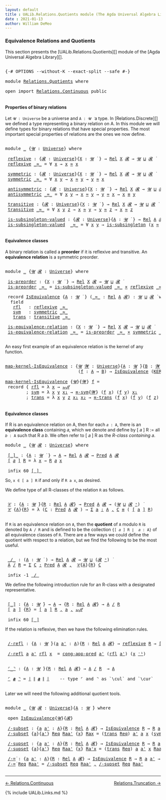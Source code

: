 ```yaml
---
layout: default
title : UALib.Relations.Quotients module (The Agda Universal Algebra Library)
date : 2021-01-13
author: William DeMeo
---
```


### <a id="equivalence-relations-and-quotients">Equivalence Relations and Quotients</a>

This section presents the [UALib.Relations.Quotients][] module of the [Agda Universal Algebra Library][].

<pre class="Agda">

<a id="354" class="Symbol">{-#</a> <a id="358" class="Keyword">OPTIONS</a> <a id="366" class="Pragma">--without-K</a> <a id="378" class="Pragma">--exact-split</a> <a id="392" class="Pragma">--safe</a> <a id="399" class="Symbol">#-}</a>

<a id="404" class="Keyword">module</a> <a id="411" href="Relations.Quotients.html" class="Module">Relations.Quotients</a> <a id="431" class="Keyword">where</a>

<a id="438" class="Keyword">open</a> <a id="443" class="Keyword">import</a> <a id="450" href="Relations.Continuous.html" class="Module">Relations.Continuous</a> <a id="471" class="Keyword">public</a>

</pre>


#### <a id="properties-of-binary-relations">Properties of binary relations</a>

Let `𝓤 : Universe` be a universe and `A : 𝓤 ̇` a type.  In [Relations.Discrete][] we defined a type representing a binary relation on A.  In this module we will define types for binary relations that have special properties. The most important special properties of relations are the ones we now define.

<pre class="Agda">

<a id="891" class="Keyword">module</a> <a id="898" href="Relations.Quotients.html#898" class="Module">_</a> <a id="900" class="Symbol">{</a><a id="901" href="Relations.Quotients.html#901" class="Bound">𝓤</a> <a id="903" class="Symbol">:</a> <a id="905" href="Universes.html#205" class="Postulate">Universe</a><a id="913" class="Symbol">}</a> <a id="915" class="Keyword">where</a>

 <a id="923" href="Relations.Quotients.html#923" class="Function">reflexive</a> <a id="933" class="Symbol">:</a> <a id="935" class="Symbol">{</a><a id="936" href="Relations.Quotients.html#936" class="Bound">𝓡</a> <a id="938" class="Symbol">:</a> <a id="940" href="Universes.html#205" class="Postulate">Universe</a><a id="948" class="Symbol">}{</a><a id="950" href="Relations.Quotients.html#950" class="Bound">X</a> <a id="952" class="Symbol">:</a> <a id="954" href="Relations.Quotients.html#901" class="Bound">𝓤</a> <a id="956" href="Universes.html#403" class="Function Operator">̇</a> <a id="958" class="Symbol">}</a> <a id="960" class="Symbol">→</a> <a id="962" href="Relations.Discrete.html#7033" class="Function">Rel</a> <a id="966" href="Relations.Quotients.html#950" class="Bound">X</a> <a id="968" href="Relations.Quotients.html#936" class="Bound">𝓡</a> <a id="970" class="Symbol">→</a> <a id="972" href="Relations.Quotients.html#901" class="Bound">𝓤</a> <a id="974" href="Agda.Primitive.html#636" class="Primitive Operator">⊔</a> <a id="976" href="Relations.Quotients.html#936" class="Bound">𝓡</a> <a id="978" href="Universes.html#403" class="Function Operator">̇</a>
 <a id="981" href="Relations.Quotients.html#923" class="Function">reflexive</a> <a id="991" href="Relations.Quotients.html#991" class="Bound Operator">_≈_</a> <a id="995" class="Symbol">=</a> <a id="997" class="Symbol">∀</a> <a id="999" href="Relations.Quotients.html#999" class="Bound">x</a> <a id="1001" class="Symbol">→</a> <a id="1003" href="Relations.Quotients.html#999" class="Bound">x</a> <a id="1005" href="Relations.Quotients.html#991" class="Bound Operator">≈</a> <a id="1007" href="Relations.Quotients.html#999" class="Bound">x</a>

 <a id="1011" href="Relations.Quotients.html#1011" class="Function">symmetric</a> <a id="1021" class="Symbol">:</a> <a id="1023" class="Symbol">{</a><a id="1024" href="Relations.Quotients.html#1024" class="Bound">𝓡</a> <a id="1026" class="Symbol">:</a> <a id="1028" href="Universes.html#205" class="Postulate">Universe</a><a id="1036" class="Symbol">}{</a><a id="1038" href="Relations.Quotients.html#1038" class="Bound">X</a> <a id="1040" class="Symbol">:</a> <a id="1042" href="Relations.Quotients.html#901" class="Bound">𝓤</a> <a id="1044" href="Universes.html#403" class="Function Operator">̇</a> <a id="1046" class="Symbol">}</a> <a id="1048" class="Symbol">→</a> <a id="1050" href="Relations.Discrete.html#7033" class="Function">Rel</a> <a id="1054" href="Relations.Quotients.html#1038" class="Bound">X</a> <a id="1056" href="Relations.Quotients.html#1024" class="Bound">𝓡</a> <a id="1058" class="Symbol">→</a> <a id="1060" href="Relations.Quotients.html#901" class="Bound">𝓤</a> <a id="1062" href="Agda.Primitive.html#636" class="Primitive Operator">⊔</a> <a id="1064" href="Relations.Quotients.html#1024" class="Bound">𝓡</a> <a id="1066" href="Universes.html#403" class="Function Operator">̇</a>
 <a id="1069" href="Relations.Quotients.html#1011" class="Function">symmetric</a> <a id="1079" href="Relations.Quotients.html#1079" class="Bound Operator">_≈_</a> <a id="1083" class="Symbol">=</a> <a id="1085" class="Symbol">∀</a> <a id="1087" href="Relations.Quotients.html#1087" class="Bound">x</a> <a id="1089" href="Relations.Quotients.html#1089" class="Bound">y</a> <a id="1091" class="Symbol">→</a> <a id="1093" href="Relations.Quotients.html#1087" class="Bound">x</a> <a id="1095" href="Relations.Quotients.html#1079" class="Bound Operator">≈</a> <a id="1097" href="Relations.Quotients.html#1089" class="Bound">y</a> <a id="1099" class="Symbol">→</a> <a id="1101" href="Relations.Quotients.html#1089" class="Bound">y</a> <a id="1103" href="Relations.Quotients.html#1079" class="Bound Operator">≈</a> <a id="1105" href="Relations.Quotients.html#1087" class="Bound">x</a>

 <a id="1109" href="Relations.Quotients.html#1109" class="Function">antisymmetric</a> <a id="1123" class="Symbol">:</a> <a id="1125" class="Symbol">{</a><a id="1126" href="Relations.Quotients.html#1126" class="Bound">𝓡</a> <a id="1128" class="Symbol">:</a> <a id="1130" href="Universes.html#205" class="Postulate">Universe</a><a id="1138" class="Symbol">}{</a><a id="1140" href="Relations.Quotients.html#1140" class="Bound">X</a> <a id="1142" class="Symbol">:</a> <a id="1144" href="Relations.Quotients.html#901" class="Bound">𝓤</a> <a id="1146" href="Universes.html#403" class="Function Operator">̇</a> <a id="1148" class="Symbol">}</a> <a id="1150" class="Symbol">→</a> <a id="1152" href="Relations.Discrete.html#7033" class="Function">Rel</a> <a id="1156" href="Relations.Quotients.html#1140" class="Bound">X</a> <a id="1158" href="Relations.Quotients.html#1126" class="Bound">𝓡</a> <a id="1160" class="Symbol">→</a> <a id="1162" href="Relations.Quotients.html#901" class="Bound">𝓤</a> <a id="1164" href="Agda.Primitive.html#636" class="Primitive Operator">⊔</a> <a id="1166" href="Relations.Quotients.html#1126" class="Bound">𝓡</a> <a id="1168" href="Universes.html#403" class="Function Operator">̇</a>
 <a id="1171" href="Relations.Quotients.html#1109" class="Function">antisymmetric</a> <a id="1185" href="Relations.Quotients.html#1185" class="Bound Operator">_≈_</a> <a id="1189" class="Symbol">=</a> <a id="1191" class="Symbol">∀</a> <a id="1193" href="Relations.Quotients.html#1193" class="Bound">x</a> <a id="1195" href="Relations.Quotients.html#1195" class="Bound">y</a> <a id="1197" class="Symbol">→</a> <a id="1199" href="Relations.Quotients.html#1193" class="Bound">x</a> <a id="1201" href="Relations.Quotients.html#1185" class="Bound Operator">≈</a> <a id="1203" href="Relations.Quotients.html#1195" class="Bound">y</a> <a id="1205" class="Symbol">→</a> <a id="1207" href="Relations.Quotients.html#1195" class="Bound">y</a> <a id="1209" href="Relations.Quotients.html#1185" class="Bound Operator">≈</a> <a id="1211" href="Relations.Quotients.html#1193" class="Bound">x</a> <a id="1213" class="Symbol">→</a> <a id="1215" href="Relations.Quotients.html#1193" class="Bound">x</a> <a id="1217" href="Prelude.Equality.html#1610" class="Datatype Operator">≡</a> <a id="1219" href="Relations.Quotients.html#1195" class="Bound">y</a>

 <a id="1223" href="Relations.Quotients.html#1223" class="Function">transitive</a> <a id="1234" class="Symbol">:</a> <a id="1236" class="Symbol">{</a><a id="1237" href="Relations.Quotients.html#1237" class="Bound">𝓡</a> <a id="1239" class="Symbol">:</a> <a id="1241" href="Universes.html#205" class="Postulate">Universe</a><a id="1249" class="Symbol">}{</a><a id="1251" href="Relations.Quotients.html#1251" class="Bound">X</a> <a id="1253" class="Symbol">:</a> <a id="1255" href="Relations.Quotients.html#901" class="Bound">𝓤</a> <a id="1257" href="Universes.html#403" class="Function Operator">̇</a> <a id="1259" class="Symbol">}</a> <a id="1261" class="Symbol">→</a> <a id="1263" href="Relations.Discrete.html#7033" class="Function">Rel</a> <a id="1267" href="Relations.Quotients.html#1251" class="Bound">X</a> <a id="1269" href="Relations.Quotients.html#1237" class="Bound">𝓡</a> <a id="1271" class="Symbol">→</a> <a id="1273" href="Relations.Quotients.html#901" class="Bound">𝓤</a> <a id="1275" href="Agda.Primitive.html#636" class="Primitive Operator">⊔</a> <a id="1277" href="Relations.Quotients.html#1237" class="Bound">𝓡</a> <a id="1279" href="Universes.html#403" class="Function Operator">̇</a>
 <a id="1282" href="Relations.Quotients.html#1223" class="Function">transitive</a> <a id="1293" href="Relations.Quotients.html#1293" class="Bound Operator">_≈_</a> <a id="1297" class="Symbol">=</a> <a id="1299" class="Symbol">∀</a> <a id="1301" href="Relations.Quotients.html#1301" class="Bound">x</a> <a id="1303" href="Relations.Quotients.html#1303" class="Bound">y</a> <a id="1305" href="Relations.Quotients.html#1305" class="Bound">z</a> <a id="1307" class="Symbol">→</a> <a id="1309" href="Relations.Quotients.html#1301" class="Bound">x</a> <a id="1311" href="Relations.Quotients.html#1293" class="Bound Operator">≈</a> <a id="1313" href="Relations.Quotients.html#1303" class="Bound">y</a> <a id="1315" class="Symbol">→</a> <a id="1317" href="Relations.Quotients.html#1303" class="Bound">y</a> <a id="1319" href="Relations.Quotients.html#1293" class="Bound Operator">≈</a> <a id="1321" href="Relations.Quotients.html#1305" class="Bound">z</a> <a id="1323" class="Symbol">→</a> <a id="1325" href="Relations.Quotients.html#1301" class="Bound">x</a> <a id="1327" href="Relations.Quotients.html#1293" class="Bound Operator">≈</a> <a id="1329" href="Relations.Quotients.html#1305" class="Bound">z</a>

 <a id="1333" href="Relations.Quotients.html#1333" class="Function">is-subsingleton-valued</a> <a id="1356" class="Symbol">:</a> <a id="1358" class="Symbol">{</a><a id="1359" href="Relations.Quotients.html#1359" class="Bound">𝓡</a> <a id="1361" class="Symbol">:</a> <a id="1363" href="Universes.html#205" class="Postulate">Universe</a><a id="1371" class="Symbol">}{</a><a id="1373" href="Relations.Quotients.html#1373" class="Bound">A</a> <a id="1375" class="Symbol">:</a> <a id="1377" href="Relations.Quotients.html#901" class="Bound">𝓤</a> <a id="1379" href="Universes.html#403" class="Function Operator">̇</a> <a id="1381" class="Symbol">}</a> <a id="1383" class="Symbol">→</a> <a id="1385" href="Relations.Discrete.html#7033" class="Function">Rel</a> <a id="1389" href="Relations.Quotients.html#1373" class="Bound">A</a> <a id="1391" href="Relations.Quotients.html#1359" class="Bound">𝓡</a> <a id="1393" class="Symbol">→</a> <a id="1395" href="Relations.Quotients.html#901" class="Bound">𝓤</a> <a id="1397" href="Agda.Primitive.html#636" class="Primitive Operator">⊔</a> <a id="1399" href="Relations.Quotients.html#1359" class="Bound">𝓡</a> <a id="1401" href="Universes.html#403" class="Function Operator">̇</a>
 <a id="1404" href="Relations.Quotients.html#1333" class="Function">is-subsingleton-valued</a>  <a id="1428" href="Relations.Quotients.html#1428" class="Bound Operator">_≈_</a> <a id="1432" class="Symbol">=</a> <a id="1434" class="Symbol">∀</a> <a id="1436" href="Relations.Quotients.html#1436" class="Bound">x</a> <a id="1438" href="Relations.Quotients.html#1438" class="Bound">y</a> <a id="1440" class="Symbol">→</a> <a id="1442" href="MGS-Basic-UF.html#743" class="Function">is-subsingleton</a> <a id="1458" class="Symbol">(</a><a id="1459" href="Relations.Quotients.html#1436" class="Bound">x</a> <a id="1461" href="Relations.Quotients.html#1428" class="Bound Operator">≈</a> <a id="1463" href="Relations.Quotients.html#1438" class="Bound">y</a><a id="1464" class="Symbol">)</a>

</pre>



#### <a id="equivalence-classes">Equivalence classes</a>

A binary relation is called a **preorder** if it is reflexive and transitive. An **equivalence relation** is a symmetric preorder.


<pre class="Agda">

<a id="1686" class="Keyword">module</a> <a id="1693" href="Relations.Quotients.html#1693" class="Module">_</a> <a id="1695" class="Symbol">{</a><a id="1696" href="Relations.Quotients.html#1696" class="Bound">𝓤</a> <a id="1698" href="Relations.Quotients.html#1698" class="Bound">𝓡</a> <a id="1700" class="Symbol">:</a> <a id="1702" href="Universes.html#205" class="Postulate">Universe</a><a id="1710" class="Symbol">}</a> <a id="1712" class="Keyword">where</a>

 <a id="1720" href="Relations.Quotients.html#1720" class="Function">is-preorder</a> <a id="1732" class="Symbol">:</a> <a id="1734" class="Symbol">{</a><a id="1735" href="Relations.Quotients.html#1735" class="Bound">X</a> <a id="1737" class="Symbol">:</a> <a id="1739" href="Relations.Quotients.html#1696" class="Bound">𝓤</a> <a id="1741" href="Universes.html#403" class="Function Operator">̇</a> <a id="1743" class="Symbol">}</a> <a id="1745" class="Symbol">→</a> <a id="1747" href="Relations.Discrete.html#7033" class="Function">Rel</a> <a id="1751" href="Relations.Quotients.html#1735" class="Bound">X</a> <a id="1753" href="Relations.Quotients.html#1698" class="Bound">𝓡</a> <a id="1755" class="Symbol">→</a> <a id="1757" href="Relations.Quotients.html#1696" class="Bound">𝓤</a> <a id="1759" href="Agda.Primitive.html#636" class="Primitive Operator">⊔</a> <a id="1761" href="Relations.Quotients.html#1698" class="Bound">𝓡</a> <a id="1763" href="Universes.html#403" class="Function Operator">̇</a>
 <a id="1766" href="Relations.Quotients.html#1720" class="Function">is-preorder</a> <a id="1778" href="Relations.Quotients.html#1778" class="Bound Operator">_≈_</a> <a id="1782" class="Symbol">=</a> <a id="1784" href="Relations.Quotients.html#1333" class="Function">is-subsingleton-valued</a> <a id="1807" href="Relations.Quotients.html#1778" class="Bound Operator">_≈_</a> <a id="1811" href="MGS-MLTT.html#3515" class="Function Operator">×</a> <a id="1813" href="Relations.Quotients.html#923" class="Function">reflexive</a> <a id="1823" href="Relations.Quotients.html#1778" class="Bound Operator">_≈_</a> <a id="1827" href="MGS-MLTT.html#3515" class="Function Operator">×</a> <a id="1829" href="Relations.Quotients.html#1223" class="Function">transitive</a> <a id="1840" href="Relations.Quotients.html#1778" class="Bound Operator">_≈_</a>

 <a id="1846" class="Keyword">record</a> <a id="1853" href="Relations.Quotients.html#1853" class="Record">IsEquivalence</a> <a id="1867" class="Symbol">{</a><a id="1868" href="Relations.Quotients.html#1868" class="Bound">A</a> <a id="1870" class="Symbol">:</a> <a id="1872" href="Relations.Quotients.html#1696" class="Bound">𝓤</a> <a id="1874" href="Universes.html#403" class="Function Operator">̇</a> <a id="1876" class="Symbol">}</a> <a id="1878" class="Symbol">(</a><a id="1879" href="Relations.Quotients.html#1879" class="Bound Operator">_≈_</a> <a id="1883" class="Symbol">:</a> <a id="1885" href="Relations.Discrete.html#7033" class="Function">Rel</a> <a id="1889" href="Relations.Quotients.html#1868" class="Bound">A</a> <a id="1891" href="Relations.Quotients.html#1698" class="Bound">𝓡</a><a id="1892" class="Symbol">)</a> <a id="1894" class="Symbol">:</a> <a id="1896" href="Relations.Quotients.html#1696" class="Bound">𝓤</a> <a id="1898" href="Agda.Primitive.html#636" class="Primitive Operator">⊔</a> <a id="1900" href="Relations.Quotients.html#1698" class="Bound">𝓡</a> <a id="1902" href="Universes.html#403" class="Function Operator">̇</a> <a id="1904" class="Keyword">where</a>
  <a id="1912" class="Keyword">field</a>
   <a id="1921" href="Relations.Quotients.html#1921" class="Field">rfl</a>   <a id="1927" class="Symbol">:</a> <a id="1929" href="Relations.Quotients.html#923" class="Function">reflexive</a> <a id="1939" href="Relations.Quotients.html#1879" class="Bound Operator">_≈_</a>
   <a id="1946" href="Relations.Quotients.html#1946" class="Field">sym</a>   <a id="1952" class="Symbol">:</a> <a id="1954" href="Relations.Quotients.html#1011" class="Function">symmetric</a> <a id="1964" href="Relations.Quotients.html#1879" class="Bound Operator">_≈_</a>
   <a id="1971" href="Relations.Quotients.html#1971" class="Field">trans</a> <a id="1977" class="Symbol">:</a> <a id="1979" href="Relations.Quotients.html#1223" class="Function">transitive</a> <a id="1990" href="Relations.Quotients.html#1879" class="Bound Operator">_≈_</a>

 <a id="1996" href="Relations.Quotients.html#1996" class="Function">is-equivalence-relation</a> <a id="2020" class="Symbol">:</a> <a id="2022" class="Symbol">{</a><a id="2023" href="Relations.Quotients.html#2023" class="Bound">X</a> <a id="2025" class="Symbol">:</a> <a id="2027" href="Relations.Quotients.html#1696" class="Bound">𝓤</a> <a id="2029" href="Universes.html#403" class="Function Operator">̇</a> <a id="2031" class="Symbol">}</a> <a id="2033" class="Symbol">→</a> <a id="2035" href="Relations.Discrete.html#7033" class="Function">Rel</a> <a id="2039" href="Relations.Quotients.html#2023" class="Bound">X</a> <a id="2041" href="Relations.Quotients.html#1698" class="Bound">𝓡</a> <a id="2043" class="Symbol">→</a> <a id="2045" href="Relations.Quotients.html#1696" class="Bound">𝓤</a> <a id="2047" href="Agda.Primitive.html#636" class="Primitive Operator">⊔</a> <a id="2049" href="Relations.Quotients.html#1698" class="Bound">𝓡</a> <a id="2051" href="Universes.html#403" class="Function Operator">̇</a>
 <a id="2054" href="Relations.Quotients.html#1996" class="Function">is-equivalence-relation</a> <a id="2078" href="Relations.Quotients.html#2078" class="Bound Operator">_≈_</a> <a id="2082" class="Symbol">=</a> <a id="2084" href="Relations.Quotients.html#1720" class="Function">is-preorder</a> <a id="2096" href="Relations.Quotients.html#2078" class="Bound Operator">_≈_</a> <a id="2100" href="MGS-MLTT.html#3515" class="Function Operator">×</a> <a id="2102" href="Relations.Quotients.html#1011" class="Function">symmetric</a> <a id="2112" href="Relations.Quotients.html#2078" class="Bound Operator">_≈_</a>

</pre>

An easy first example of an equivalence relation is the kernel of any function.

<pre class="Agda">

<a id="map-kernel-IsEquivalence"></a><a id="2224" href="Relations.Quotients.html#2224" class="Function">map-kernel-IsEquivalence</a> <a id="2249" class="Symbol">:</a> <a id="2251" class="Symbol">{</a><a id="2252" href="Relations.Quotients.html#2252" class="Bound">𝓤</a> <a id="2254" href="Relations.Quotients.html#2254" class="Bound">𝓦</a> <a id="2256" class="Symbol">:</a> <a id="2258" href="Universes.html#205" class="Postulate">Universe</a><a id="2266" class="Symbol">}{</a><a id="2268" href="Relations.Quotients.html#2268" class="Bound">A</a> <a id="2270" class="Symbol">:</a> <a id="2272" href="Relations.Quotients.html#2252" class="Bound">𝓤</a> <a id="2274" href="Universes.html#403" class="Function Operator">̇</a><a id="2275" class="Symbol">}{</a><a id="2277" href="Relations.Quotients.html#2277" class="Bound">B</a> <a id="2279" class="Symbol">:</a> <a id="2281" href="Relations.Quotients.html#2254" class="Bound">𝓦</a> <a id="2283" href="Universes.html#403" class="Function Operator">̇</a><a id="2284" class="Symbol">}</a>
                            <a id="2314" class="Symbol">(</a><a id="2315" href="Relations.Quotients.html#2315" class="Bound">f</a> <a id="2317" class="Symbol">:</a> <a id="2319" href="Relations.Quotients.html#2268" class="Bound">A</a> <a id="2321" class="Symbol">→</a> <a id="2323" href="Relations.Quotients.html#2277" class="Bound">B</a><a id="2324" class="Symbol">)</a> <a id="2326" class="Symbol">→</a> <a id="2328" href="Relations.Quotients.html#1853" class="Record">IsEquivalence</a> <a id="2342" class="Symbol">(</a><a id="2343" href="Relations.Discrete.html#7095" class="Function">KER-rel</a><a id="2350" class="Symbol">{</a><a id="2351" href="Relations.Quotients.html#2252" class="Bound">𝓤</a><a id="2352" class="Symbol">}{</a><a id="2354" href="Relations.Quotients.html#2254" class="Bound">𝓦</a><a id="2355" class="Symbol">}</a> <a id="2357" href="Relations.Quotients.html#2315" class="Bound">f</a><a id="2358" class="Symbol">)</a>

<a id="2361" href="Relations.Quotients.html#2224" class="Function">map-kernel-IsEquivalence</a> <a id="2386" class="Symbol">{</a><a id="2387" href="Relations.Quotients.html#2387" class="Bound">𝓤</a><a id="2388" class="Symbol">}{</a><a id="2390" href="Relations.Quotients.html#2390" class="Bound">𝓦</a><a id="2391" class="Symbol">}</a> <a id="2393" href="Relations.Quotients.html#2393" class="Bound">f</a> <a id="2395" class="Symbol">=</a>
 <a id="2398" class="Keyword">record</a> <a id="2405" class="Symbol">{</a> <a id="2407" href="Relations.Quotients.html#1921" class="Field">rfl</a> <a id="2411" class="Symbol">=</a> <a id="2413" class="Symbol">λ</a> <a id="2415" href="Relations.Quotients.html#2415" class="Bound">x</a> <a id="2417" class="Symbol">→</a> <a id="2419" href="Prelude.Equality.html#1624" class="InductiveConstructor">𝓇ℯ𝒻𝓁</a>
        <a id="2432" class="Symbol">;</a> <a id="2434" href="Relations.Quotients.html#1946" class="Field">sym</a> <a id="2438" class="Symbol">=</a> <a id="2440" class="Symbol">λ</a> <a id="2442" href="Relations.Quotients.html#2442" class="Bound">x</a> <a id="2444" href="Relations.Quotients.html#2444" class="Bound">y</a> <a id="2446" href="Relations.Quotients.html#2446" class="Bound">x₁</a> <a id="2449" class="Symbol">→</a> <a id="2451" href="Prelude.Equality.html#1753" class="Function">≡-sym</a><a id="2456" class="Symbol">{</a><a id="2457" href="Relations.Quotients.html#2390" class="Bound">𝓦</a><a id="2458" class="Symbol">}</a> <a id="2460" class="Symbol">(</a><a id="2461" href="Relations.Quotients.html#2393" class="Bound">f</a> <a id="2463" href="Relations.Quotients.html#2442" class="Bound">x</a><a id="2464" class="Symbol">)</a> <a id="2466" class="Symbol">(</a><a id="2467" href="Relations.Quotients.html#2393" class="Bound">f</a> <a id="2469" href="Relations.Quotients.html#2444" class="Bound">y</a><a id="2470" class="Symbol">)</a> <a id="2472" href="Relations.Quotients.html#2446" class="Bound">x₁</a>
        <a id="2483" class="Symbol">;</a> <a id="2485" href="Relations.Quotients.html#1971" class="Field">trans</a> <a id="2491" class="Symbol">=</a> <a id="2493" class="Symbol">λ</a> <a id="2495" href="Relations.Quotients.html#2495" class="Bound">x</a> <a id="2497" href="Relations.Quotients.html#2497" class="Bound">y</a> <a id="2499" href="Relations.Quotients.html#2499" class="Bound">z</a> <a id="2501" href="Relations.Quotients.html#2501" class="Bound">x₁</a> <a id="2504" href="Relations.Quotients.html#2504" class="Bound">x₂</a> <a id="2507" class="Symbol">→</a> <a id="2509" href="Prelude.Equality.html#1812" class="Function">≡-trans</a> <a id="2517" class="Symbol">(</a><a id="2518" href="Relations.Quotients.html#2393" class="Bound">f</a> <a id="2520" href="Relations.Quotients.html#2495" class="Bound">x</a><a id="2521" class="Symbol">)</a> <a id="2523" class="Symbol">(</a><a id="2524" href="Relations.Quotients.html#2393" class="Bound">f</a> <a id="2526" href="Relations.Quotients.html#2497" class="Bound">y</a><a id="2527" class="Symbol">)</a> <a id="2529" class="Symbol">(</a><a id="2530" href="Relations.Quotients.html#2393" class="Bound">f</a> <a id="2532" href="Relations.Quotients.html#2499" class="Bound">z</a><a id="2533" class="Symbol">)</a> <a id="2535" href="Relations.Quotients.html#2501" class="Bound">x₁</a> <a id="2538" href="Relations.Quotients.html#2504" class="Bound">x₂</a> <a id="2541" class="Symbol">}</a>

</pre>




#### <a id="equivalence-classes">Equivalence classes</a>

If R is an equivalence relation on A, then for each `𝑎 : A`, there is an **equivalence class** containing 𝑎, which we denote and define by [ 𝑎 ] R := all `𝑏 : A` such that R 𝑎 𝑏. We often refer to [ 𝑎 ] R as the *R-class containing* 𝑎.

<pre class="Agda">
<a id="2867" class="Keyword">module</a> <a id="2874" href="Relations.Quotients.html#2874" class="Module">_</a> <a id="2876" class="Symbol">{</a><a id="2877" href="Relations.Quotients.html#2877" class="Bound">𝓤</a> <a id="2879" href="Relations.Quotients.html#2879" class="Bound">𝓡</a> <a id="2881" class="Symbol">:</a> <a id="2883" href="Universes.html#205" class="Postulate">Universe</a><a id="2891" class="Symbol">}</a> <a id="2893" class="Keyword">where</a>

 <a id="2901" href="Relations.Quotients.html#2901" class="Function Operator">[_]_</a> <a id="2906" class="Symbol">:</a> <a id="2908" class="Symbol">{</a><a id="2909" href="Relations.Quotients.html#2909" class="Bound">A</a> <a id="2911" class="Symbol">:</a> <a id="2913" href="Relations.Quotients.html#2877" class="Bound">𝓤</a> <a id="2915" href="Universes.html#403" class="Function Operator">̇</a> <a id="2917" class="Symbol">}</a> <a id="2919" class="Symbol">→</a> <a id="2921" href="Relations.Quotients.html#2909" class="Bound">A</a> <a id="2923" class="Symbol">→</a> <a id="2925" href="Relations.Discrete.html#7033" class="Function">Rel</a> <a id="2929" href="Relations.Quotients.html#2909" class="Bound">A</a> <a id="2931" href="Relations.Quotients.html#2879" class="Bound">𝓡</a> <a id="2933" class="Symbol">→</a> <a id="2935" href="Relations.Discrete.html#1408" class="Function">Pred</a> <a id="2940" href="Relations.Quotients.html#2909" class="Bound">A</a> <a id="2942" href="Relations.Quotients.html#2879" class="Bound">𝓡</a>
 <a id="2945" href="Relations.Quotients.html#2901" class="Function Operator">[</a> <a id="2947" href="Relations.Quotients.html#2947" class="Bound">𝑎</a> <a id="2949" href="Relations.Quotients.html#2901" class="Function Operator">]</a> <a id="2951" href="Relations.Quotients.html#2951" class="Bound">R</a> <a id="2953" class="Symbol">=</a> <a id="2955" class="Symbol">λ</a> <a id="2957" href="Relations.Quotients.html#2957" class="Bound">x</a> <a id="2959" class="Symbol">→</a> <a id="2961" href="Relations.Quotients.html#2951" class="Bound">R</a> <a id="2963" href="Relations.Quotients.html#2947" class="Bound">𝑎</a> <a id="2965" href="Relations.Quotients.html#2957" class="Bound">x</a>

 <a id="2969" class="Keyword">infix</a> <a id="2975" class="Number">60</a> <a id="2978" href="Relations.Quotients.html#2901" class="Function Operator">[_]_</a>
</pre>

So, `x ∈ [ a ] R` if and only if `R a x`, as desired.

We define type of all R-classes of the relation `R` as follows.

<pre class="Agda">

 <a id="3130" href="Relations.Quotients.html#3130" class="Function">𝒞</a> <a id="3132" class="Symbol">:</a> <a id="3134" class="Symbol">{</a><a id="3135" href="Relations.Quotients.html#3135" class="Bound">A</a> <a id="3137" class="Symbol">:</a> <a id="3139" href="Relations.Quotients.html#2877" class="Bound">𝓤</a> <a id="3141" href="Universes.html#403" class="Function Operator">̇</a><a id="3142" class="Symbol">}{</a><a id="3144" href="Relations.Quotients.html#3144" class="Bound">R</a> <a id="3146" class="Symbol">:</a> <a id="3148" href="Relations.Discrete.html#7033" class="Function">Rel</a> <a id="3152" href="Relations.Quotients.html#3135" class="Bound">A</a> <a id="3154" href="Relations.Quotients.html#2879" class="Bound">𝓡</a><a id="3155" class="Symbol">}</a> <a id="3157" class="Symbol">→</a> <a id="3159" href="Relations.Discrete.html#1408" class="Function">Pred</a> <a id="3164" href="Relations.Quotients.html#3135" class="Bound">A</a> <a id="3166" href="Relations.Quotients.html#2879" class="Bound">𝓡</a> <a id="3168" class="Symbol">→</a> <a id="3170" class="Symbol">(</a><a id="3171" href="Relations.Quotients.html#2877" class="Bound">𝓤</a> <a id="3173" href="Agda.Primitive.html#636" class="Primitive Operator">⊔</a> <a id="3175" href="Relations.Quotients.html#2879" class="Bound">𝓡</a> <a id="3177" href="Universes.html#181" class="Primitive Operator">⁺</a><a id="3178" class="Symbol">)</a> <a id="3180" href="Universes.html#403" class="Function Operator">̇</a>
 <a id="3183" href="Relations.Quotients.html#3130" class="Function">𝒞</a> <a id="3185" class="Symbol">{</a><a id="3186" href="Relations.Quotients.html#3186" class="Bound">A</a><a id="3187" class="Symbol">}{</a><a id="3189" href="Relations.Quotients.html#3189" class="Bound">R</a><a id="3190" class="Symbol">}</a> <a id="3192" class="Symbol">=</a> <a id="3194" class="Symbol">λ</a> <a id="3196" class="Symbol">(</a><a id="3197" href="Relations.Quotients.html#3197" class="Bound">C</a> <a id="3199" class="Symbol">:</a> <a id="3201" href="Relations.Discrete.html#1408" class="Function">Pred</a> <a id="3206" href="Relations.Quotients.html#3186" class="Bound">A</a> <a id="3208" href="Relations.Quotients.html#2879" class="Bound">𝓡</a> <a id="3210" class="Symbol">)</a> <a id="3212" class="Symbol">→</a> <a id="3214" href="MGS-MLTT.html#3074" class="Function">Σ</a> <a id="3216" href="Relations.Quotients.html#3216" class="Bound">a</a> <a id="3218" href="MGS-MLTT.html#3074" class="Function">꞉</a> <a id="3220" href="Relations.Quotients.html#3186" class="Bound">A</a> <a id="3222" href="MGS-MLTT.html#3074" class="Function">,</a> <a id="3224" href="Relations.Quotients.html#3197" class="Bound">C</a> <a id="3226" href="Prelude.Equality.html#1610" class="Datatype Operator">≡</a> <a id="3228" class="Symbol">(</a> <a id="3230" href="Relations.Quotients.html#2901" class="Function Operator">[</a> <a id="3232" href="Relations.Quotients.html#3216" class="Bound">a</a> <a id="3234" href="Relations.Quotients.html#2901" class="Function Operator">]</a> <a id="3236" href="Relations.Quotients.html#3189" class="Bound">R</a><a id="3237" class="Symbol">)</a>

</pre>

If `R` is an equivalence relation on `A`, then the **quotient** of `A` modulo `R` is denoted by `A / R` and is defined to be the collection `{[ 𝑎 ] R ∣  𝑎 : A}` of all equivalence classes of `R`. There are a few ways we could define the quotient with respect to a relation, but we find the following to be the most useful.

<pre class="Agda">

 <a id="3591" href="Relations.Quotients.html#3591" class="Function Operator">_/_</a> <a id="3595" class="Symbol">:</a> <a id="3597" class="Symbol">(</a><a id="3598" href="Relations.Quotients.html#3598" class="Bound">A</a> <a id="3600" class="Symbol">:</a> <a id="3602" href="Relations.Quotients.html#2877" class="Bound">𝓤</a> <a id="3604" href="Universes.html#403" class="Function Operator">̇</a> <a id="3606" class="Symbol">)</a> <a id="3608" class="Symbol">→</a> <a id="3610" href="Relations.Discrete.html#7033" class="Function">Rel</a> <a id="3614" href="Relations.Quotients.html#3598" class="Bound">A</a> <a id="3616" href="Relations.Quotients.html#2879" class="Bound">𝓡</a> <a id="3618" class="Symbol">→</a> <a id="3620" href="Relations.Quotients.html#2877" class="Bound">𝓤</a> <a id="3622" href="Agda.Primitive.html#636" class="Primitive Operator">⊔</a> <a id="3624" class="Symbol">(</a><a id="3625" href="Relations.Quotients.html#2879" class="Bound">𝓡</a> <a id="3627" href="Universes.html#181" class="Primitive Operator">⁺</a><a id="3628" class="Symbol">)</a> <a id="3630" href="Universes.html#403" class="Function Operator">̇</a>
 <a id="3633" href="Relations.Quotients.html#3633" class="Bound">A</a> <a id="3635" href="Relations.Quotients.html#3591" class="Function Operator">/</a> <a id="3637" href="Relations.Quotients.html#3637" class="Bound">R</a> <a id="3639" class="Symbol">=</a> <a id="3641" href="MGS-MLTT.html#3074" class="Function">Σ</a> <a id="3643" href="Relations.Quotients.html#3643" class="Bound">C</a> <a id="3645" href="MGS-MLTT.html#3074" class="Function">꞉</a> <a id="3647" href="Relations.Discrete.html#1408" class="Function">Pred</a> <a id="3652" href="Relations.Quotients.html#3633" class="Bound">A</a> <a id="3654" href="Relations.Quotients.html#2879" class="Bound">𝓡</a> <a id="3656" href="MGS-MLTT.html#3074" class="Function">,</a>  <a id="3659" href="Relations.Quotients.html#3130" class="Function">𝒞</a><a id="3660" class="Symbol">{</a><a id="3661" href="Relations.Quotients.html#3633" class="Bound">A</a><a id="3662" class="Symbol">}{</a><a id="3664" href="Relations.Quotients.html#3637" class="Bound">R</a><a id="3665" class="Symbol">}</a> <a id="3667" href="Relations.Quotients.html#3643" class="Bound">C</a>

 <a id="3671" class="Keyword">infix</a> <a id="3677" class="Number">-1</a> <a id="3680" href="Relations.Quotients.html#3591" class="Function Operator">_/_</a>
</pre>

We define the following introduction rule for an R-class with a designated representative.

<pre class="Agda">

 <a id="3803" href="Relations.Quotients.html#3803" class="Function Operator">⟦_⟧</a> <a id="3807" class="Symbol">:</a> <a id="3809" class="Symbol">{</a><a id="3810" href="Relations.Quotients.html#3810" class="Bound">A</a> <a id="3812" class="Symbol">:</a> <a id="3814" href="Relations.Quotients.html#2877" class="Bound">𝓤</a> <a id="3816" href="Universes.html#403" class="Function Operator">̇</a><a id="3817" class="Symbol">}</a> <a id="3819" class="Symbol">→</a> <a id="3821" href="Relations.Quotients.html#3810" class="Bound">A</a> <a id="3823" class="Symbol">→</a> <a id="3825" class="Symbol">{</a><a id="3826" href="Relations.Quotients.html#3826" class="Bound">R</a> <a id="3828" class="Symbol">:</a> <a id="3830" href="Relations.Discrete.html#7033" class="Function">Rel</a> <a id="3834" href="Relations.Quotients.html#3810" class="Bound">A</a> <a id="3836" href="Relations.Quotients.html#2879" class="Bound">𝓡</a><a id="3837" class="Symbol">}</a> <a id="3839" class="Symbol">→</a> <a id="3841" href="Relations.Quotients.html#3810" class="Bound">A</a> <a id="3843" href="Relations.Quotients.html#3591" class="Function Operator">/</a> <a id="3845" href="Relations.Quotients.html#3826" class="Bound">R</a>
 <a id="3848" href="Relations.Quotients.html#3803" class="Function Operator">⟦</a> <a id="3850" href="Relations.Quotients.html#3850" class="Bound">a</a> <a id="3852" href="Relations.Quotients.html#3803" class="Function Operator">⟧</a> <a id="3854" class="Symbol">{</a><a id="3855" href="Relations.Quotients.html#3855" class="Bound">R</a><a id="3856" class="Symbol">}</a> <a id="3858" class="Symbol">=</a> <a id="3860" href="Relations.Quotients.html#2901" class="Function Operator">[</a> <a id="3862" href="Relations.Quotients.html#3850" class="Bound">a</a> <a id="3864" href="Relations.Quotients.html#2901" class="Function Operator">]</a> <a id="3866" href="Relations.Quotients.html#3855" class="Bound">R</a> <a id="3868" href="MGS-MLTT.html#2929" class="InductiveConstructor Operator">,</a> <a id="3870" href="Relations.Quotients.html#3850" class="Bound">a</a> <a id="3872" href="MGS-MLTT.html#2929" class="InductiveConstructor Operator">,</a> <a id="3874" href="Prelude.Equality.html#1624" class="InductiveConstructor">𝓇ℯ𝒻𝓁</a>

 <a id="3881" class="Keyword">infix</a> <a id="3887" class="Number">60</a> <a id="3890" href="Relations.Quotients.html#3803" class="Function Operator">⟦_⟧</a>
</pre>

If the relation is reflexive, then we have the following elimination rules.

<pre class="Agda">

 <a id="3998" href="Relations.Quotients.html#3998" class="Function">/-refl</a> <a id="4005" class="Symbol">:</a> <a id="4007" class="Symbol">{</a><a id="4008" href="Relations.Quotients.html#4008" class="Bound">A</a> <a id="4010" class="Symbol">:</a> <a id="4012" href="Relations.Quotients.html#2877" class="Bound">𝓤</a> <a id="4014" href="Universes.html#403" class="Function Operator">̇</a><a id="4015" class="Symbol">}(</a><a id="4017" href="Relations.Quotients.html#4017" class="Bound">a</a> <a id="4019" href="Relations.Quotients.html#4019" class="Bound">a&#39;</a> <a id="4022" class="Symbol">:</a> <a id="4024" href="Relations.Quotients.html#4008" class="Bound">A</a><a id="4025" class="Symbol">){</a><a id="4027" href="Relations.Quotients.html#4027" class="Bound">R</a> <a id="4029" class="Symbol">:</a> <a id="4031" href="Relations.Discrete.html#7033" class="Function">Rel</a> <a id="4035" href="Relations.Quotients.html#4008" class="Bound">A</a> <a id="4037" href="Relations.Quotients.html#2879" class="Bound">𝓡</a><a id="4038" class="Symbol">}</a> <a id="4040" class="Symbol">→</a> <a id="4042" href="Relations.Quotients.html#923" class="Function">reflexive</a> <a id="4052" href="Relations.Quotients.html#4027" class="Bound">R</a> <a id="4054" class="Symbol">→</a> <a id="4056" href="Relations.Quotients.html#2901" class="Function Operator">[</a> <a id="4058" href="Relations.Quotients.html#4017" class="Bound">a</a> <a id="4060" href="Relations.Quotients.html#2901" class="Function Operator">]</a> <a id="4062" href="Relations.Quotients.html#4027" class="Bound">R</a> <a id="4064" href="Prelude.Equality.html#1610" class="Datatype Operator">≡</a> <a id="4066" href="Relations.Quotients.html#2901" class="Function Operator">[</a> <a id="4068" href="Relations.Quotients.html#4019" class="Bound">a&#39;</a> <a id="4071" href="Relations.Quotients.html#2901" class="Function Operator">]</a> <a id="4073" href="Relations.Quotients.html#4027" class="Bound">R</a> <a id="4075" class="Symbol">→</a> <a id="4077" href="Relations.Quotients.html#4027" class="Bound">R</a> <a id="4079" href="Relations.Quotients.html#4017" class="Bound">a</a> <a id="4081" href="Relations.Quotients.html#4019" class="Bound">a&#39;</a>

 <a id="4086" href="Relations.Quotients.html#3998" class="Function">/-refl</a> <a id="4093" href="Relations.Quotients.html#4093" class="Bound">a</a> <a id="4095" href="Relations.Quotients.html#4095" class="Bound">a&#39;</a> <a id="4098" href="Relations.Quotients.html#4098" class="Bound">rfl</a> <a id="4102" href="Relations.Quotients.html#4102" class="Bound">x</a>  <a id="4105" class="Symbol">=</a> <a id="4107" href="Relations.Discrete.html#5240" class="Function">cong-app-pred</a> <a id="4121" href="Relations.Quotients.html#4095" class="Bound">a&#39;</a> <a id="4124" class="Symbol">(</a><a id="4125" href="Relations.Quotients.html#4098" class="Bound">rfl</a> <a id="4129" href="Relations.Quotients.html#4095" class="Bound">a&#39;</a><a id="4131" class="Symbol">)</a> <a id="4133" class="Symbol">(</a><a id="4134" href="Relations.Quotients.html#4102" class="Bound">x</a> <a id="4136" href="MGS-MLTT.html#6125" class="Function Operator">⁻¹</a><a id="4138" class="Symbol">)</a>


 <a id="4143" href="Relations.Quotients.html#4143" class="Function Operator">⌜_⌝</a> <a id="4147" class="Symbol">:</a> <a id="4149" class="Symbol">{</a><a id="4150" href="Relations.Quotients.html#4150" class="Bound">A</a> <a id="4152" class="Symbol">:</a> <a id="4154" href="Relations.Quotients.html#2877" class="Bound">𝓤</a> <a id="4156" href="Universes.html#403" class="Function Operator">̇</a><a id="4157" class="Symbol">}{</a><a id="4159" href="Relations.Quotients.html#4159" class="Bound">R</a> <a id="4161" class="Symbol">:</a> <a id="4163" href="Relations.Discrete.html#7033" class="Function">Rel</a> <a id="4167" href="Relations.Quotients.html#4150" class="Bound">A</a> <a id="4169" href="Relations.Quotients.html#2879" class="Bound">𝓡</a><a id="4170" class="Symbol">}</a> <a id="4172" class="Symbol">→</a> <a id="4174" href="Relations.Quotients.html#4150" class="Bound">A</a> <a id="4176" href="Relations.Quotients.html#3591" class="Function Operator">/</a> <a id="4178" href="Relations.Quotients.html#4159" class="Bound">R</a>  <a id="4181" class="Symbol">→</a> <a id="4183" href="Relations.Quotients.html#4150" class="Bound">A</a>

 <a id="4187" href="Relations.Quotients.html#4143" class="Function Operator">⌜</a> <a id="4189" href="Relations.Quotients.html#4189" class="Bound">𝒂</a> <a id="4191" href="Relations.Quotients.html#4143" class="Function Operator">⌝</a> <a id="4193" class="Symbol">=</a> <a id="4195" href="Prelude.Preliminaries.html#13569" class="Function Operator">∣</a> <a id="4197" href="Prelude.Preliminaries.html#13647" class="Function Operator">∥</a> <a id="4199" href="Relations.Quotients.html#4189" class="Bound">𝒂</a> <a id="4201" href="Prelude.Preliminaries.html#13647" class="Function Operator">∥</a> <a id="4203" href="Prelude.Preliminaries.html#13569" class="Function Operator">∣</a>    <a id="4208" class="Comment">-- type ⌜ and ⌝ as `\cul` and `\cur`</a>

</pre>

Later we will need the following additional quotient tools.

<pre class="Agda">

<a id="4333" class="Keyword">module</a> <a id="4340" href="Relations.Quotients.html#4340" class="Module">_</a> <a id="4342" class="Symbol">{</a><a id="4343" href="Relations.Quotients.html#4343" class="Bound">𝓤</a> <a id="4345" href="Relations.Quotients.html#4345" class="Bound">𝓡</a> <a id="4347" class="Symbol">:</a> <a id="4349" href="Universes.html#205" class="Postulate">Universe</a><a id="4357" class="Symbol">}{</a><a id="4359" href="Relations.Quotients.html#4359" class="Bound">A</a> <a id="4361" class="Symbol">:</a> <a id="4363" href="Relations.Quotients.html#4343" class="Bound">𝓤</a> <a id="4365" href="Universes.html#403" class="Function Operator">̇</a><a id="4366" class="Symbol">}</a> <a id="4368" class="Keyword">where</a>

 <a id="4376" class="Keyword">open</a> <a id="4381" href="Relations.Quotients.html#1853" class="Module">IsEquivalence</a><a id="4394" class="Symbol">{</a><a id="4395" href="Relations.Quotients.html#4343" class="Bound">𝓤</a><a id="4396" class="Symbol">}{</a><a id="4398" href="Relations.Quotients.html#4345" class="Bound">𝓡</a><a id="4399" class="Symbol">}</a>

 <a id="4403" href="Relations.Quotients.html#4403" class="Function">/-subset</a> <a id="4412" class="Symbol">:</a> <a id="4414" class="Symbol">{</a><a id="4415" href="Relations.Quotients.html#4415" class="Bound">a</a> <a id="4417" href="Relations.Quotients.html#4417" class="Bound">a&#39;</a> <a id="4420" class="Symbol">:</a> <a id="4422" href="Relations.Quotients.html#4359" class="Bound">A</a><a id="4423" class="Symbol">}{</a><a id="4425" href="Relations.Quotients.html#4425" class="Bound">R</a> <a id="4427" class="Symbol">:</a> <a id="4429" href="Relations.Discrete.html#7033" class="Function">Rel</a> <a id="4433" href="Relations.Quotients.html#4359" class="Bound">A</a> <a id="4435" href="Relations.Quotients.html#4345" class="Bound">𝓡</a><a id="4436" class="Symbol">}</a> <a id="4438" class="Symbol">→</a> <a id="4440" href="Relations.Quotients.html#1853" class="Record">IsEquivalence</a> <a id="4454" href="Relations.Quotients.html#4425" class="Bound">R</a> <a id="4456" class="Symbol">→</a> <a id="4458" href="Relations.Quotients.html#4425" class="Bound">R</a> <a id="4460" href="Relations.Quotients.html#4415" class="Bound">a</a> <a id="4462" href="Relations.Quotients.html#4417" class="Bound">a&#39;</a> <a id="4465" class="Symbol">→</a>  <a id="4468" href="Relations.Quotients.html#2901" class="Function Operator">[</a> <a id="4470" href="Relations.Quotients.html#4415" class="Bound">a</a> <a id="4472" href="Relations.Quotients.html#2901" class="Function Operator">]</a> <a id="4474" href="Relations.Quotients.html#4425" class="Bound">R</a>  <a id="4477" href="Relations.Discrete.html#2729" class="Function Operator">⊆</a>  <a id="4480" href="Relations.Quotients.html#2901" class="Function Operator">[</a> <a id="4482" href="Relations.Quotients.html#4417" class="Bound">a&#39;</a> <a id="4485" href="Relations.Quotients.html#2901" class="Function Operator">]</a> <a id="4487" href="Relations.Quotients.html#4425" class="Bound">R</a>
 <a id="4490" href="Relations.Quotients.html#4403" class="Function">/-subset</a> <a id="4499" class="Symbol">{</a><a id="4500" href="Relations.Quotients.html#4500" class="Bound">a</a><a id="4501" class="Symbol">}{</a><a id="4503" href="Relations.Quotients.html#4503" class="Bound">a&#39;</a><a id="4505" class="Symbol">}</a> <a id="4507" href="Relations.Quotients.html#4507" class="Bound">Req</a> <a id="4511" href="Relations.Quotients.html#4511" class="Bound">Raa&#39;</a> <a id="4516" class="Symbol">{</a><a id="4517" href="Relations.Quotients.html#4517" class="Bound">x</a><a id="4518" class="Symbol">}</a> <a id="4520" href="Relations.Quotients.html#4520" class="Bound">Rax</a> <a id="4524" class="Symbol">=</a> <a id="4526" class="Symbol">(</a><a id="4527" href="Relations.Quotients.html#1971" class="Field">trans</a> <a id="4533" href="Relations.Quotients.html#4507" class="Bound">Req</a><a id="4536" class="Symbol">)</a> <a id="4538" href="Relations.Quotients.html#4503" class="Bound">a&#39;</a> <a id="4541" href="Relations.Quotients.html#4500" class="Bound">a</a> <a id="4543" href="Relations.Quotients.html#4517" class="Bound">x</a> <a id="4545" class="Symbol">(</a><a id="4546" href="Relations.Quotients.html#1946" class="Field">sym</a> <a id="4550" href="Relations.Quotients.html#4507" class="Bound">Req</a> <a id="4554" href="Relations.Quotients.html#4500" class="Bound">a</a> <a id="4556" href="Relations.Quotients.html#4503" class="Bound">a&#39;</a> <a id="4559" href="Relations.Quotients.html#4511" class="Bound">Raa&#39;</a><a id="4563" class="Symbol">)</a> <a id="4565" href="Relations.Quotients.html#4520" class="Bound">Rax</a>

 <a id="4571" href="Relations.Quotients.html#4571" class="Function">/-supset</a> <a id="4580" class="Symbol">:</a> <a id="4582" class="Symbol">{</a><a id="4583" href="Relations.Quotients.html#4583" class="Bound">a</a> <a id="4585" href="Relations.Quotients.html#4585" class="Bound">a&#39;</a> <a id="4588" class="Symbol">:</a> <a id="4590" href="Relations.Quotients.html#4359" class="Bound">A</a><a id="4591" class="Symbol">}{</a><a id="4593" href="Relations.Quotients.html#4593" class="Bound">R</a> <a id="4595" class="Symbol">:</a> <a id="4597" href="Relations.Discrete.html#7033" class="Function">Rel</a> <a id="4601" href="Relations.Quotients.html#4359" class="Bound">A</a> <a id="4603" href="Relations.Quotients.html#4345" class="Bound">𝓡</a><a id="4604" class="Symbol">}</a> <a id="4606" class="Symbol">→</a> <a id="4608" href="Relations.Quotients.html#1853" class="Record">IsEquivalence</a> <a id="4622" href="Relations.Quotients.html#4593" class="Bound">R</a> <a id="4624" class="Symbol">→</a> <a id="4626" href="Relations.Quotients.html#4593" class="Bound">R</a> <a id="4628" href="Relations.Quotients.html#4583" class="Bound">a</a> <a id="4630" href="Relations.Quotients.html#4585" class="Bound">a&#39;</a> <a id="4633" class="Symbol">→</a>  <a id="4636" href="Relations.Quotients.html#2901" class="Function Operator">[</a> <a id="4638" href="Relations.Quotients.html#4583" class="Bound">a</a> <a id="4640" href="Relations.Quotients.html#2901" class="Function Operator">]</a> <a id="4642" href="Relations.Quotients.html#4593" class="Bound">R</a>  <a id="4645" href="Relations.Discrete.html#2831" class="Function Operator">⊇</a>  <a id="4648" href="Relations.Quotients.html#2901" class="Function Operator">[</a> <a id="4650" href="Relations.Quotients.html#4585" class="Bound">a&#39;</a> <a id="4653" href="Relations.Quotients.html#2901" class="Function Operator">]</a> <a id="4655" href="Relations.Quotients.html#4593" class="Bound">R</a>
 <a id="4658" href="Relations.Quotients.html#4571" class="Function">/-supset</a> <a id="4667" class="Symbol">{</a><a id="4668" href="Relations.Quotients.html#4668" class="Bound">a</a><a id="4669" class="Symbol">}{</a><a id="4671" href="Relations.Quotients.html#4671" class="Bound">a&#39;</a><a id="4673" class="Symbol">}</a> <a id="4675" href="Relations.Quotients.html#4675" class="Bound">Req</a> <a id="4679" href="Relations.Quotients.html#4679" class="Bound">Raa&#39;</a> <a id="4684" class="Symbol">{</a><a id="4685" href="Relations.Quotients.html#4685" class="Bound">x</a><a id="4686" class="Symbol">}</a> <a id="4688" href="Relations.Quotients.html#4688" class="Bound">Ra&#39;x</a> <a id="4693" class="Symbol">=</a> <a id="4695" class="Symbol">(</a><a id="4696" href="Relations.Quotients.html#1971" class="Field">trans</a> <a id="4702" href="Relations.Quotients.html#4675" class="Bound">Req</a><a id="4705" class="Symbol">)</a> <a id="4707" href="Relations.Quotients.html#4668" class="Bound">a</a> <a id="4709" href="Relations.Quotients.html#4671" class="Bound">a&#39;</a> <a id="4712" href="Relations.Quotients.html#4685" class="Bound">x</a> <a id="4714" href="Relations.Quotients.html#4679" class="Bound">Raa&#39;</a> <a id="4719" href="Relations.Quotients.html#4688" class="Bound">Ra&#39;x</a>

 <a id="4726" href="Relations.Quotients.html#4726" class="Function">/-=̇</a> <a id="4731" class="Symbol">:</a> <a id="4733" class="Symbol">{</a><a id="4734" href="Relations.Quotients.html#4734" class="Bound">a</a> <a id="4736" href="Relations.Quotients.html#4736" class="Bound">a&#39;</a> <a id="4739" class="Symbol">:</a> <a id="4741" href="Relations.Quotients.html#4359" class="Bound">A</a><a id="4742" class="Symbol">}{</a><a id="4744" href="Relations.Quotients.html#4744" class="Bound">R</a> <a id="4746" class="Symbol">:</a> <a id="4748" href="Relations.Discrete.html#7033" class="Function">Rel</a> <a id="4752" href="Relations.Quotients.html#4359" class="Bound">A</a> <a id="4754" href="Relations.Quotients.html#4345" class="Bound">𝓡</a><a id="4755" class="Symbol">}</a> <a id="4757" class="Symbol">→</a> <a id="4759" href="Relations.Quotients.html#1853" class="Record">IsEquivalence</a> <a id="4773" href="Relations.Quotients.html#4744" class="Bound">R</a> <a id="4775" class="Symbol">→</a> <a id="4777" href="Relations.Quotients.html#4744" class="Bound">R</a> <a id="4779" href="Relations.Quotients.html#4734" class="Bound">a</a> <a id="4781" href="Relations.Quotients.html#4736" class="Bound">a&#39;</a> <a id="4784" class="Symbol">→</a>  <a id="4787" href="Relations.Quotients.html#2901" class="Function Operator">[</a> <a id="4789" href="Relations.Quotients.html#4734" class="Bound">a</a> <a id="4791" href="Relations.Quotients.html#2901" class="Function Operator">]</a> <a id="4793" href="Relations.Quotients.html#4744" class="Bound">R</a>  <a id="4796" href="Relations.Discrete.html#3413" class="Function Operator">≐</a>  <a id="4799" href="Relations.Quotients.html#2901" class="Function Operator">[</a> <a id="4801" href="Relations.Quotients.html#4736" class="Bound">a&#39;</a> <a id="4804" href="Relations.Quotients.html#2901" class="Function Operator">]</a> <a id="4806" href="Relations.Quotients.html#4744" class="Bound">R</a>
 <a id="4809" href="Relations.Quotients.html#4726" class="Function">/-=̇</a> <a id="4814" href="Relations.Quotients.html#4814" class="Bound">Req</a> <a id="4818" href="Relations.Quotients.html#4818" class="Bound">Raa&#39;</a> <a id="4823" class="Symbol">=</a> <a id="4825" href="Relations.Quotients.html#4403" class="Function">/-subset</a> <a id="4834" href="Relations.Quotients.html#4814" class="Bound">Req</a> <a id="4838" href="Relations.Quotients.html#4818" class="Bound">Raa&#39;</a> <a id="4843" href="MGS-MLTT.html#2929" class="InductiveConstructor Operator">,</a> <a id="4845" href="Relations.Quotients.html#4571" class="Function">/-supset</a> <a id="4854" href="Relations.Quotients.html#4814" class="Bound">Req</a> <a id="4858" href="Relations.Quotients.html#4818" class="Bound">Raa&#39;</a>

</pre>


--------------------------------------

[← Relations.Continuous](Relations.Continuous.html)
<span style="float:right;">[Relations.Truncation →](Relations.Truncation.html)</span>

{% include UALib.Links.md %}

